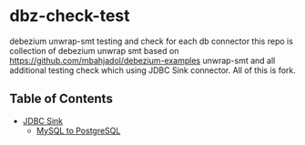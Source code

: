 # dbz-check-test

debezium unwrap-smt testing and check for each db connector this repo is collection of debezium unwrap smt based on https://github.com/mbahjadol/debezium-examples unwrap-smt and all additional testing check which using JDBC Sink connector. All of this is fork. 

## Table of Contents

* [JDBC Sink](#jdbc-sink)
    * [MySQL to PostgreSQL](MySQL_PostgreSQL/MySQL_PostgreSQL.md)


